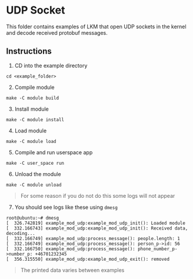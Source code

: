 # UDP Socket

This folder contains examples of LKM that open UDP sockets in the kernel and decode received protobuf messages.

## Instructions
1. CD into the example directory
```shell
cd <example_folder>
```
2. Compile module
```shell
make -C module build
```
3. Install module
```shell
make -C module install
```
4. Load module
```shell
make -C module load
```
5. Compile and run userspace app
```shell
make -C user_space run
```
6. Unload the module
```shell
make -C module unload
```
> For some reason if you do not do this some logs will not appear

7. You should see logs like these using `dmesg`
```shell
root@ubuntu:~# dmesg
[  326.742819] example_mod_udp:example_mod_udp_init(): Loaded module
[  332.166743] example_mod_udp:example_mod_udp_init(): Received data, decoding...
[  332.166749] example_mod_udp:process_message(): people.length: 1
[  332.166749] example_mod_udp:process_message(): person_p->id: 56
[  332.166750] example_mod_udp:process_message(): phone_number_p->number_p: +46701232345
[  356.315550] example_mod_udp:example_mod_udp_exit(): removed
```
> The printed data varies between examples

